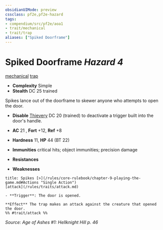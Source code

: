```yaml
---
obsidianUIMode: preview
cssclass: pf2e,pf2e-hazard
tags:
- compendium/src/pf2e/aoa1
- trait/mechanical
- trait/trap
aliases: ["Spiked Doorframe"]
---
```

# Spiked Doorframe *Hazard 4*  
[mechanical](/rules/traits/mechanical.md)  [trap](/rules/traits/trap.md)  

- **Complexity** Simple
- **Stealth** DC 25 trained  

Spikes lance out of the doorframe to skewer anyone who attempts to open the door.

- **Disable** [Thievery](/compendium/skills.md#Thievery) DC 20 (trained) to deactivate a trigger built into the door's handle.  

- **AC** 21 , **Fort** +12, **Ref** +8
- **Hardness** 11, **HP** 44 (BT 22)
- **Immunities** critical hits; object immunities; precision damage
- **Resistances** 
- **Weaknesses** 
     
```ad-embed-ability
title: Spikes [>](/rules/core-rulebook/chapter-9-playing-the-game.md#Actions "Single Action")
[attack](/rules/traits/attack.md)  

- **Trigger**: The door is opened.

**Effect** The trap makes an attack against the creature that opened the door.  
%% #trait/attack %%
```

*Source: Age of Ashes #1: Hellknight Hill p. 46*